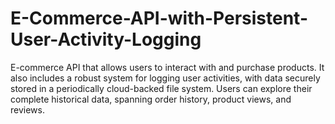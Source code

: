 # E-Commerce-API-with-Persistent-User-Activity-Logging
 E-commerce API that allows users to interact with and purchase products. It also includes a robust system for logging user activities, with data securely stored in a periodically cloud-backed file system. Users can explore their complete historical data, spanning order history, product views, and reviews.
